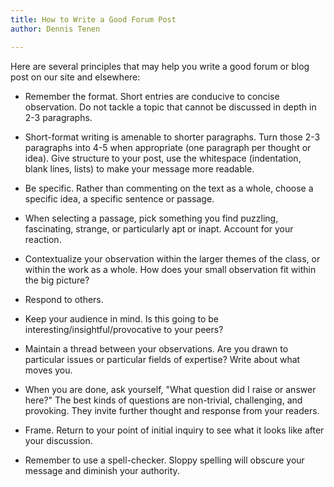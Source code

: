 ```yaml
---
title: How to Write a Good Forum Post
author: Dennis Tenen

---
```


Here are several principles that may help you write a good forum or blog post on our site and elsewhere:

* Remember the format.  Short entries are conducive to concise observation.  Do not tackle a topic that cannot be discussed in depth in 2-3 paragraphs.

* Short-format writing is amenable to shorter paragraphs.  Turn those 2-3 paragraphs into 4-5 when appropriate (one paragraph per thought or idea).  Give structure to your post, use the whitespace (indentation, blank lines, lists) to make your message more readable.

* Be specific.  Rather than commenting on the text as a whole, choose a specific idea, a specific sentence or passage.

* When selecting a passage, pick something you find puzzling, fascinating, strange, or particularly apt or inapt.  Account for your reaction.

* Contextualize your observation within the larger themes of the class, or within the work as a whole.  How does your small observation fit within the big picture?

* Respond to others.

* Keep your audience in mind.  Is this going to be interesting/insightful/provocative to your peers?

* Maintain a thread between your observations.  Are you drawn to particular issues or particular fields of expertise?  Write about what moves you.

* When you are done, ask yourself, "What question did I raise or answer here?"  The best kinds of questions are non-trivial, challenging, and provoking.  They invite further thought and response from your readers.
    
* Frame.  Return to your point of initial inquiry to see what it looks like after your discussion. 

* Remember to use a spell-checker.  Sloppy spelling will obscure your message and diminish your authority.
